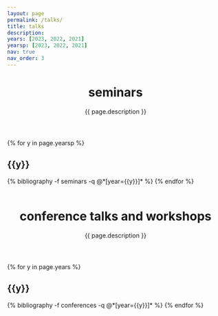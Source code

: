 ```yaml
---
layout: page
permalink: /talks/
title: talks
description: 
years: [2023, 2022, 2021]
yearsp: [2023, 2022, 2021]
nav: true
nav_order: 3
---
```

<div class="publications">
  <header class="post-header">
    <h1 class="post-title">seminars</h1>
    <p class="post-description">{{ page.description }}</p>
  </header>

  <article>

{% for y in page.yearsp %}
  <h2 class="year">{{y}}</h2>
  {% bibliography -f seminars -q @*[year={{y}}]* %}
{% endfor %}
  </article>
  
  </div>
<div class="publications">
  <header class="post-header" style="margin-top:1.5cm;">
    <h1 class="post-title">conference talks and workshops</h1>
    <p class="post-description">{{ page.description }}</p>
  </header>
</div>

  <article>
  <div class="publications">
    {% for y in page.years %}
  <h2 class="year">{{y}}</h2>
  {% bibliography -f conferences -q @*[year={{y}}]* %}
{% endfor %}
</div>
  </article>

